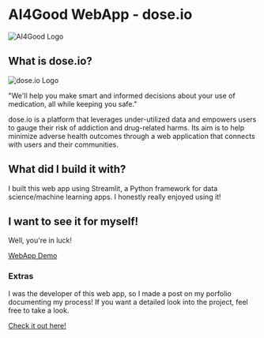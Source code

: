 # AI4Good WebApp - dose.io
![AI4Good Logo](https://www.ai4goodlab.com/wp-content/uploads/2022/03/ai4goodlab-og-1.jpg)

## What is dose.io?
![dose.io Logo](https://www.ai4goodlab.com/wp-content/uploads/2022/06/dose-io.jpg)

"We'll help you make smart and informed decisions about your use of medication, all while keeping you safe."

dose.io is a platform that leverages under-utilized data and empowers users to gauge their risk of addiction and drug-related harms. Its aim is to help minimize adverse health outcomes through a web application that connects with users and their communities.

## What did I build it with?
I built this web app using Streamlit, a Python framework for data science/machine learning apps. I honestly really enjoyed using it!

## I want to see it for myself!
Well, you're in luck!

[WebApp Demo](https://kellyowenya-a4gwebapp-welcome-2uauah.streamlit.app/)

### Extras
I was the developer of this web app, so I made a post on my porfolio documenting my process! If you want a detailed look into the project, feel free to take a look.

[Check it out here!](https://uxfol.io/p/kellyowenya/doseio)

